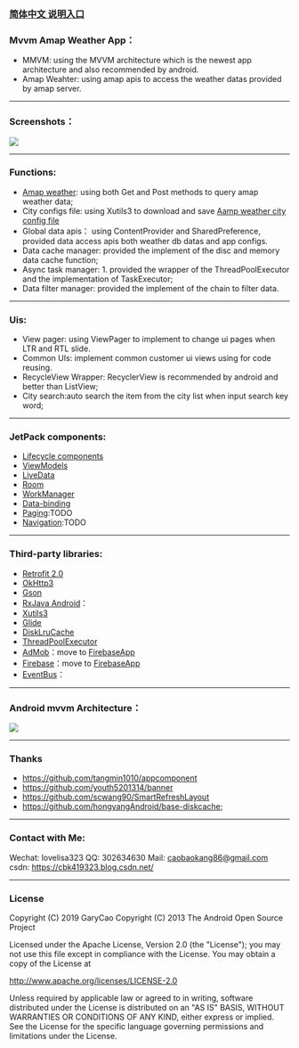 ### [简体中文 说明入口](https://github.com/caobaokang419/WeatherApp/blob/master/README_cn.md)


### Mvvm Amap Weather App：
- MMVM: using the MVVM architecture which is the newest app architecture and also recommended by android.
- Amap Weahter: using amap apis to access the weather datas provided by amap server.

-------
### Screenshots：
![](https://github.com/caobaokang419/WeatherApp/blob/master/screenshots/city_weather_screenshot.jpg)


-------
### Functions: 
- [Amap weather](https://lbs.amap.com/api/webservice/guide/api/weatherinfo/): using both Get and Post methods to query amap weather data;
- City configs file: using Xutils3 to download and save [Aamp weather city config file](http://a.amap.com/lbs/static/file/AMap_adcode_citycode.xlsx.zip)
- Global data apis： using ContentProvider and SharedPreference, provided data access apis both weather db datas and app configs.
- Data cache manager: provided the implement of the disc and memory data cache function;
- Async task manager: 1. provided the wrapper of the ThreadPoolExecutor and the implementation of TaskExecutor;
- Data filter manager: provided the implement of the chain to filter data. 


-------
### Uis: 
- View pager: using ViewPager to implement to change ui pages when LTR and RTL slide.
- Common UIs: implement common customer ui views using for code reusing.
- RecycleView Wrapper: RecyclerView is recommended by android  and better than ListView;
- City search:auto search the item from the city list when input search key word;

-------
### JetPack components: 
- [Lifecycle components](https://developer.android.google.cn/topic/libraries/architecture/lifecycle)
- [ViewModels](https://developer.android.google.cn/topic/libraries/architecture/viewmodel)
- [LiveData](https://developer.android.google.cn/topic/libraries/architecture/livedata) 
- [Room](https://developer.android.google.cn/topic/libraries/architecture/room)
- [WorkManager](https://developer.android.google.cn/topic/libraries/architecture/workmanager/) 
- [Data-binding](https://developer.android.google.cn/topic/libraries/data-binding//) 
- [Paging](https://developer.android.google.cn/topic/libraries/architecture/paging/):TODO
- [Navigation](https://developer.android.google.cn/topic/libraries/architecture/navigation/):TODO

-------
### Third-party libraries:
- [Retrofit 2.0](https://blog.csdn.net/carson_ho/article/details/73732076)
- [OkHttp3](https://blog.csdn.net/xx326664162/article/details/77714126)
- [Gson](https://baijiahao.baidu.com/s?id=1607221675455152057&wfr=spider&for=pc)
- [RxJava Android](https://gank.io/post/560e15be2dca930e00da1083)：
- [Xutils3](https://github.com/wyouflf/xUtils3)
- [Glide](https://www.jianshu.com/p/7ce7b02988a4)
- [DiskLruCache](https://github.com/JakeWharton/DiskLruCache)
- [ThreadPoolExecutor](https://www.jianshu.com/p/4d4634c92253)
- [AdMob](https://developers.google.com/admob/android/quick-start?hl=zh-CN#import_the_mobile_ads_sdk)：move to [FirebaseApp](https://github.com/caobaokang419/FirebaseApp)
- [Firebase](https://developers.google.com/firebase/docs/android/setup?hl=zh-CN)：move to [FirebaseApp](https://github.com/caobaokang419/FirebaseApp)
- [EventBus](https://www.jianshu.com/p/7ce7b02988a4)：


-------
### Android mvvm Architecture：
![](https://developer.android.google.cn/topic/libraries/architecture/images/final-architecture.png)


-------
### Thanks
- https://github.com/tangmin1010/appcomponent
- https://github.com/youth5201314/banner
- https://github.com/scwang90/SmartRefreshLayout
- https://github.com/hongyangAndroid/base-diskcache;

-------
### Contact with Me:
Wechat: lovelisa323 
QQ: 302634630
Mail: caobaokang86@gmail.com 
csdn: https://cbk419323.blog.csdn.net/

-------
### License
Copyright (C) 2019 GaryCao
Copyright (C) 2013 The Android Open Source Project

Licensed under the Apache License, Version 2.0 (the "License");
you may not use this file except in compliance with the License.
You may obtain a copy of the License at

   http://www.apache.org/licenses/LICENSE-2.0

Unless required by applicable law or agreed to in writing, software
distributed under the License is distributed on an "AS IS" BASIS,
WITHOUT WARRANTIES OR CONDITIONS OF ANY KIND, either express or implied.
See the License for the specific language governing permissions and
limitations under the License.
